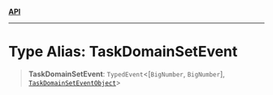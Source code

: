 [**API**](../../../README.md)

***

# Type Alias: TaskDomainSetEvent

> **TaskDomainSetEvent**: `TypedEvent`\<\[`BigNumber`, `BigNumber`\], [`TaskDomainSetEventObject`](../interfaces/TaskDomainSetEventObject.md)\>
